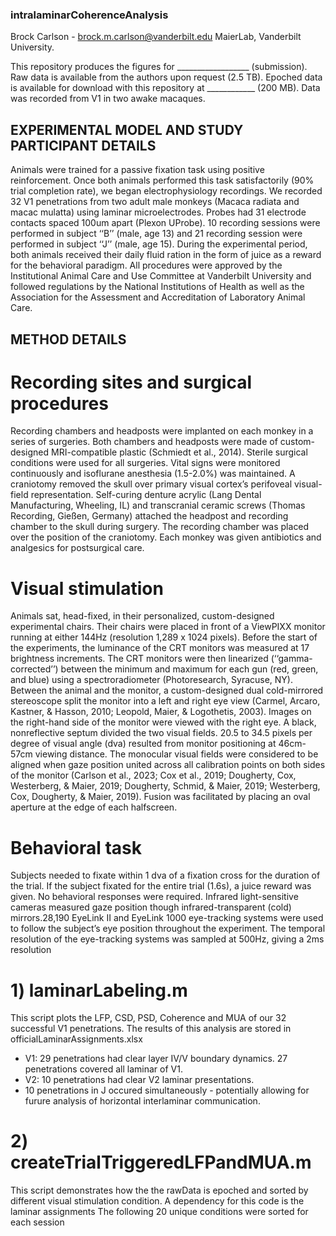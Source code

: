 ### intralaminarCoherenceAnalysis
Brock Carlson - brock.m.carlson@vanderbilt.edu
MaierLab, Vanderbilt University.

This repository produces the figures for __________________ (submission).
Raw data is available from the authors upon request (2.5 TB).
Epoched data is available for download with this repository at ____________ (200 MB). 
Data was recorded from V1 in two awake macaques.


## EXPERIMENTAL MODEL AND STUDY PARTICIPANT DETAILS
Animals were trained for a passive fixation task using positive reinforcement. Once both animals performed
this task satisfactorily (90% trial completion rate), we began electrophysiology recordings. We recorded
32 V1 penetrations from two adult male monkeys (Macaca radiata and macac mulatta) using laminar microelectrodes. Probes had 31 electrode contacts spaced 100um apart (Plexon UProbe).
10 recording sessions were performed in subject ‘‘B’’ (male, age 13) and 21 recording session were performed in subject ‘‘J’’ (male,
age 15). During the experimental period, both animals received their daily fluid ration in the form of juice as
a reward for the behavioral paradigm. All procedures were approved by the Institutional Animal Care and
Use Committee at Vanderbilt University and followed regulations by the National Institutions of Health as
well as the Association for the Assessment and Accreditation of Laboratory Animal Care.
## METHOD DETAILS
# Recording sites and surgical procedures
Recording chambers and headposts were implanted on each monkey in a series of surgeries. Both chambers and headposts were made of custom-designed MRI-compatible plastic (Schmiedt et al., 2014). Sterile
surgical conditions were used for all surgeries. Vital signs were monitored continuously and isoflurane
anesthesia (1.5-2.0%) was maintained. A craniotomy removed the skull over primary visual cortex’s perifoveal visual-field representation. Self-curing denture acrylic (Lang Dental Manufacturing, Wheeling, IL) and
transcranial ceramic screws (Thomas Recording, Gießen, Germany) attached the headpost and recording
chamber to the skull during surgery. The recording chamber was placed over the position of the craniotomy. Each monkey was given antibiotics and analgesics for postsurgical care.
# Visual stimulation
Animals sat, head-fixed, in their personalized, custom-designed experimental chairs. Their chairs were
placed in front of a ViewPIXX monitor running at either 144Hz (resolution 1,289 x 1024 pixels).
Before the start of the experiments, the luminance of the CRT monitors was measured at
17 brightness increments. The CRT monitors were then linearized (‘‘gamma-corrected’’) between the minimum and maximum for each gun (red, green, and blue) using a spectroradiometer (Photoresearch, Syracuse, NY). 
Between the animal and the monitor, a custom-designed dual cold-mirrored stereoscope split
the monitor into a left and right eye view (Carmel, Arcaro, Kastner, & Hasson, 2010; Leopold, Maier, & Logothetis, 2003). 
Images on the right-hand side of the monitor were viewed with the right eye. A black, nonreflective septum divided the two visual fields. 20.5 to 34.5 pixels per degree of visual angle (dva) resulted from
monitor positioning at 46cm-57cm viewing distance. The monocular visual fields were considered to be
aligned when gaze position united across all calibration points on both sides of the monitor (Carlson et al., 2023; Cox et al.,
2019; Dougherty, Cox, Westerberg, & Maier, 2019; Dougherty, Schmid, & Maier, 2019; Westerberg, Cox,
Dougherty, & Maier, 2019). Fusion was facilitated by placing an oval aperture at the edge of each halfscreen.
# Behavioral task
Subjects needed to fixate within 1 dva of a fixation cross for the duration of the trial. If the subject fixated for
the entire trial (1.6s), a juice reward was given. No behavioral responses were required. Infrared light-sensitive
cameras measured gaze position though infrared-transparent (cold) mirrors.28,190 EyeLink II and EyeLink 1000 eye-tracking systems were used to follow the subject’s eye position throughout the experiment.
The temporal resolution of the eye-tracking systems was sampled at 500Hz, giving a 2ms resolution

# 1) laminarLabeling.m
This script plots the LFP, CSD, PSD, Coherence and MUA of our 32 successful V1 penetrations.
The results of this analysis are stored in officialLaminarAssignments.xlsx
- V1: 29 penetrations had clear layer IV/V boundary dynamics. 27 penetrations covered all laminar of V1.
- V2: 10 penetrations had clear V2 laminar presentations.
- 10 penetrations in J occured simultaneously - potentially allowing for furure analysis of horizontal interlaminar communication.



# 2) createTrialTriggeredLFPandMUA.m
This script demonstrates how the the rawData is epoched and sorted by different visual stimulation condition.
A dependency for this code is the laminar assignments
The following 20 unique conditions were sorted for each session
